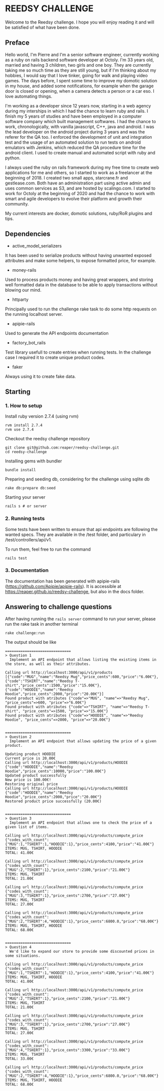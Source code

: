 # REEDSY CHALLENGE

Welcome to the Reedsy challenge.
I hope you will enjoy reading it and will be satisfied of what have been done.

## Preface

Hello world, I'm Pierre and I'm a senior software engineer, currently working as a ruby on rails backend software developer at Octoly. I'm 33 years old, married and having 3 children, two girls and one boy. They are currently taking me so much time as they are still young, but if I'm thinking about my hobbies, I would say that I love tinker, going for walk and playing video games. The days before, I spent some time to improve my domotic solution in my house, and added some notifications, for example when the garage door is closed or opening, when a camera detects a person or a car eso. I love automating things.

I'm working as a developer since 12 years now, starting in a web agency during my interships in which I had the chance to learn ruby and rails. I finish my 5 years of studies and have been employed in a computer software company which built management softwares. I had the chance to work, chronologically, with vanilla javascript, C++, java and android. I was the lead developer on the android project during 3 years and was the referer for the QA too. I enforced the development of unit and integration test and the usage of an automated solution to run tests on android emulators with Jenkins, which reduced the QA procedure time for the android client. I used to create manual and automated script with ruby and python.

I always used the ruby on rails framework during my free time to create web applications for me and others, so I started to work as a freelancer at the beginning of 2018. I created two small apps, starcrane.fr and gestlease.com. Both have an administration part using active admin and uses common services as S3, and are hosted by scalingo.com.
I started to work for Octoly at the beginning of 2020 and had the chance to work with smart and agile developers to evolve their platform and growth their community.

My current interests are docker, domotic solutions, ruby/RoR plugins and tips.


## Dependencies

- active_model_serializers

It has been used to serialize products without having unwanted exposed attributes and make some helpers, to expose formatted price, for example.

- money-rails

Used to process products money and having great wrappers, and storing well formatted data in the database to be able to apply transactions without blowing our mind.

- httparty

Principally used to run the challenge rake task to do some http requests on the running localhost server.

- apipie-rails

Used to generate the API endpoints documentation

- factory_bot_rails

Test library usefull to create entries when running tests. In the challenge case I required it to create unique product codes.

- faker

Always using it to create fake data.

## Starting
### 1. How to setup

Install ruby version 2.7.4 (using rvm)
```
rvm install 2.7.4
rvm use 2.7.4
```

Checkout the reedsy challenge repository
```
git clone git@github.com:reaper/reedsy-challenge.git
cd reedsy-challenge
```

Installing gems with bundler
```
bundle install
```

Preparing and seeding db, considering for the challenge using sqlite db
```
rake db:prepare db:seed
```

Starting your server
```
rails s # or server
```

### 2. Running tests

Some tests have been written to ensure that api endpoints are following the wanted specs.
They are available in the /test folder, and particulary in /test/controllers/api/v1.

To run them, feel free to run the command
```
rails test
```

### 3. Documentation

The documentation has been generated with apipie-rails (https://github.com/Apipie/apipie-rails).
It is accessible at https://reaper.github.io/reedsy-challenge, but also in the docs folder.

## Answering to challenge questions

After having running the ```rails server``` command to run your server, please run the rake task in another terminal
```
rake challenge:run
```

The output should be like
```
==============================
> Question 1
  Implement an API endpoint that allows listing the existing items in the store, as well as their attributes.

Calling url http://localhost:3000/api/v1/products
[{"code":"MUG","name":"Reedsy Mug","price_cents":600,"price":"6.00€"},{"code":"TSHIRT","name":"Reedsy T-shirt","price_cents":1500,"price":"15.00€"},{"code":"HOODIE","name":"Reedsy Hoodie","price_cents":2000,"price":"20.00€"}]
Found product with atributes {"code"=>"MUG", "name"=>"Reedsy Mug", "price_cents"=>600, "price"=>"6.00€"}
Found product with atributes {"code"=>"TSHIRT", "name"=>"Reedsy T-shirt", "price_cents"=>1500, "price"=>"15.00€"}
Found product with atributes {"code"=>"HOODIE", "name"=>"Reedsy Hoodie", "price_cents"=>2000, "price"=>"20.00€"}


==============================
> Question 2
  Implement an API endpoint that allows updating the price of a given product.

Updating product HOODIE
Current price is 20.00€
Calling url http://localhost:3000/api/v1/products/HOODIE
{"code":"HOODIE","name":"Reedsy Hoodie","price_cents":10000,"price":"100.00€"}
Updated product successfully
New price is 100.00€!
Restoring original price
Calling url http://localhost:3000/api/v1/products/HOODIE
{"code":"HOODIE","name":"Reedsy Hoodie","price_cents":2000,"price":"20.00€"}
Restored product price successfully (20.00€)


==============================
> Question 3
  Implement an API endpoint that allows one to check the price of a given list of items.

Calling url http://localhost:3000/api/v1/products/compute_price
{"codes_with_count":{"MUG":1,"TSHIRT":1,"HOODIE":1},"price_cents":4100,"price":"41.00€"}
ITEMS: MUG, TSHIRT, HOODIE
TOTAL: 41.00€

Calling url http://localhost:3000/api/v1/products/compute_price
{"codes_with_count":{"MUG":2,"TSHIRT":1},"price_cents":2100,"price":"21.00€"}
ITEMS: MUG, TSHIRT
TOTAL: 21.00€

Calling url http://localhost:3000/api/v1/products/compute_price
{"codes_with_count":{"MUG":3,"TSHIRT":1},"price_cents":2700,"price":"27.00€"}
ITEMS: MUG, TSHIRT
TOTAL: 27.00€

Calling url http://localhost:3000/api/v1/products/compute_price
{"codes_with_count":{"MUG":2,"TSHIRT":4,"HOODIE":1},"price_cents":6800.0,"price":"68.00€"}
ITEMS: MUG, TSHIRT, HOODIE
TOTAL: 68.00€


==============================
> Question 4
  We'd like to expand our store to provide some discounted prices in some situations.

Calling url http://localhost:3000/api/v1/products/compute_price
{"codes_with_count":{"MUG":1,"TSHIRT":1,"HOODIE":1},"price_cents":4100,"price":"41.00€"}
ITEMS: MUG, TSHIRT, HOODIE
TOTAL: 41.00€

Calling url http://localhost:3000/api/v1/products/compute_price
{"codes_with_count":{"MUG":2,"TSHIRT":1},"price_cents":2100,"price":"21.00€"}
ITEMS: MUG, TSHIRT
TOTAL: 21.00€

Calling url http://localhost:3000/api/v1/products/compute_price
{"codes_with_count":{"MUG":3,"TSHIRT":1},"price_cents":2700,"price":"27.00€"}
ITEMS: MUG, TSHIRT
TOTAL: 27.00€

Calling url http://localhost:3000/api/v1/products/compute_price
{"codes_with_count":{"MUG":4,"TSHIRT":1},"price_cents":3300,"price":"33.00€"}
ITEMS: MUG, TSHIRT
TOTAL: 33.00€

Calling url http://localhost:3000/api/v1/products/compute_price
{"codes_with_count":{"MUG":2,"TSHIRT":4,"HOODIE":1},"price_cents":6800.0,"price":"68.00€"}
ITEMS: MUG, TSHIRT, HOODIE
TOTAL: 68.00€
```
